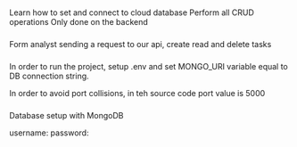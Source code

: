 ###
Learn how to set and connect to cloud database
Perform all CRUD operations
Only done on the backend

###
Form analyst sending a request to our api, create read and delete tasks


###

In order to run the project, setup .env and set MONGO_URI variable equal to DB connection string.

In order to avoid port collisions, in teh source code port value is 5000

### 
Database setup with MongoDB

username: 
password: 